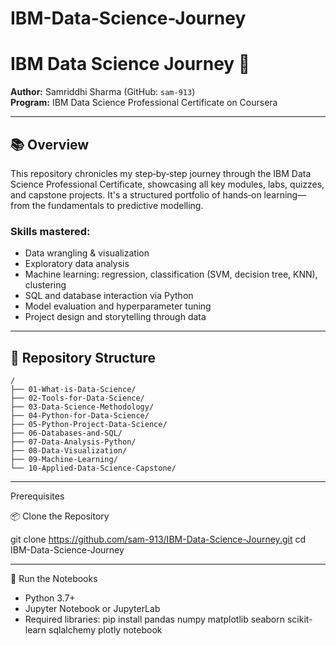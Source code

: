 # IBM-Data-Science-Journey

# IBM Data Science Journey 🚀

**Author:** Samriddhi Sharma (GitHub: `sam‑913`)  
**Program:** IBM Data Science Professional Certificate on Coursera

---

## 📚 Overview

This repository chronicles my step‑by‑step journey through the IBM Data Science Professional Certificate, showcasing all key modules, labs, quizzes, and capstone projects. It's a structured portfolio of hands‑on learning—from the fundamentals to predictive modelling.

### Skills mastered:
- Data wrangling & visualization  
- Exploratory data analysis  
- Machine learning: regression, classification (SVM, decision tree, KNN), clustering  
- SQL and database interaction via Python  
- Model evaluation and hyperparameter tuning  
- Project design and storytelling through data

---

## 📂 Repository Structure

```text
/
├── 01-What-is-Data-Science/
├── 02-Tools-for-Data-Science/
├── 03-Data-Science-Methodology/
├── 04-Python-for-Data-Science/
├── 05-Python-Project-Data-Science/
├── 06-Databases-and-SQL/
├── 07-Data-Analysis-Python/
├── 08-Data-Visualization/
├── 09-Machine-Learning/
└── 10-Applied-Data-Science-Capstone/
```
---

Prerequisites

📦 Clone the Repository

git clone https://github.com/sam-913/IBM-Data-Science-Journey.git
cd IBM-Data-Science-Journey

---

🚴 Run the Notebooks

- Python 3.7+
- Jupyter Notebook or JupyterLab
- Required libraries:
    pip install pandas numpy matplotlib seaborn scikit-learn sqlalchemy plotly notebook
